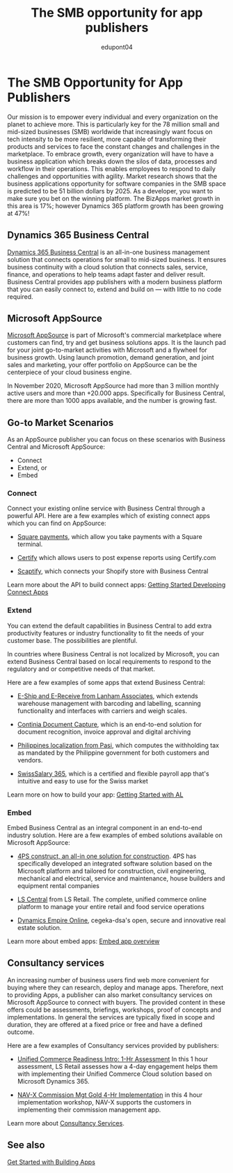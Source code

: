 ﻿---
title: The SMB opportunity for app publishers 
description: Learn about the business opportunity we see for software companies in the SMB space if you build your solution on Dynamics 365 Business Central.
author: edupont04
manager: edupont

ms.topic: conceptual
ms.service: dynamics365-business-central
ms.date: 11/30/2020
ms.author: kurtju
---

# The SMB Opportunity for App Publishers

Our mission is to empower every individual and every organization on the planet to achieve more. This is particularly key for the 78 million small and mid-sized businesses (SMB) worldwide that increasingly want focus on tech intensity to be more resilient, more capable of transforming their products and services to face the constant changes and challenges in the marketplace. To embrace growth, every organization will have to have a business application which breaks down the silos of data, processes and workflow in their operations. This enables employees to respond to daily challenges and opportunities with agility. Market research shows that the business applications opportunity for software companies in the SMB space is predicted to be 51 billion dollars by 2025. As a developer, you want to make sure you bet on the winning platform. The BizApps market growth in this area is 17%; however Dynamics 365 platform growth has been growing at 47%!  

## Dynamics 365 Business Central

[Dynamics 365 Business Central](https://dynamics.microsoft.com/business-central/partners/) is an all-in-one business management solution that connects operations for small to mid-sized business. It ensures business continuity with a cloud solution that connects sales, service, finance, and operations to help teams adapt faster and deliver result. Business Central provides app publishers with a modern business platform that you can easily connect to, extend and build on — with little to no code required.  

## Microsoft AppSource

[Microsoft AppSource](https://appsource.microsoft.com/) is part of Microsoft's commercial marketplace where customers can find, try and get business solutions apps. It is the launch pad for your joint go-to-market activities with Microsoft and a flywheel for business growth. Using launch promotion, demand generation, and joint sales and marketing, your offer portfolio on AppSource can be the centerpiece of your cloud business engine.  

In November 2020, Microsoft AppSource had more than 3 million monthly active users and more than +20.000 apps. Specifically for Business Central, there are more than 1000 apps available, and the number is growing fast.  

## Go-to Market Scenarios

As an AppSource publisher you can focus on these scenarios with Business Central and Microsoft AppSource:  

- Connect
- Extend, or
- Embed

### Connect

Connect your existing online service with Business Central through a powerful API. Here are a few examples which of existing connect apps which you can find on AppSource:  

- [Square payments](https://appsource.microsoft.com/product/dynamics-365-business-central/PUBID.squareinc1581374005853%7CAID.square-payments%7CPAPPID.313d5c68-0d92-4f43-b470-ab5857ecf9c6), which allow you take payments with a Square terminal.  

- [Certify](https://appsource.microsoft.com/product/dynamics-365-business-central/PUBID.efoqus-5058796%7CAID.certify%7CPAPPID.e24a3340-5ca9-4edb-aae7-8f9c709fc881?tab=Overview) which allows users to post expense reports using Certify.com  

- [Scaptify](https://appsource.microsoft.com/product/dynamics-365-business-central/PUBID.scapta%7CAID.50395b48-f7b6-4445-96df-6faaa8c96deb%7CPAPPID.96da1317-c2e8-42ec-aa19-216e33d0da19?tab=Overview), which connects your Shopify store with Business Central  

Learn more about the API to build connect apps: [Getting Started Developing Connect Apps](/dynamics365/business-central/dev-itpro/developer/devenv-develop-connect-apps)  

### Extend

You can extend the default capabilities in Business Central to add extra productivity features or industry functionality to fit the needs of your customer base. The possibilities are plentiful.  

In countries where Business Central is not localized by Microsoft, you can extend Business Central based on local requirements to respond to the regulatory and or competitive needs of that market.  

Here are a few examples of some apps that extend Business Central:

- [E-Ship and E-Receive from Lanham Associates](https://appsource.microsoft.com/product/dynamics-365-business-central/PUBID.lanhamassociates%7CAID.e-ship_and_e-receive%7CPAPPID.f8750ab4-1d72-455d-b773-5b487a0ac106?tab=Overview), which extends warehouse management with barcoding and labelling, scanning functionality and interfaces with carriers and weigh scales.

- [Continia Document Capture](https://appsource.microsoft.com/product/dynamics-365-business-central/PUBID.continia365%7CAID.6da8dd2f-e698-461f-9147-8e404244dd85%7CPAPPID.6da8dd2f-e698-461f-9147-8e404244dd85), which is an end-to-end solution for document recognition, invoice approval and digital archiving

- [Philippines localization from Pasi](https://appsource.microsoft.com/product/dynamics-365-business-central/PUBID.e-pasi-1156349%7CAID.philwithholdingtax%7CPAPPID.abc622d1-0d07-40e3-9518-9a9adc77322a?tab=Overview), which computes the withholding tax as mandated by the Philippine government for both customers and vendors.

- [SwissSalary 365](https://appsource.microsoft.com/product/dynamics-365-business-central/PUBID.swisssalary%7CAID.swisssalary%7CPAPPID.ca3d5715-ac87-48ff-ace2-fc1605e50a69), which is a certified and flexible payroll app that's intuitive and easy to use for the Swiss market

Learn more on how to build your app: [Getting Started with AL](/dynamics365/business-central/dev-itpro/developer/devenv-get-started)

### Embed

Embed Business Central as an integral component in an end-to-end industry solution. Here are a few examples of embed solutions available on Microsoft AppSource:  

- [4PS construct, an all-in one solution for construction](https://appsource.microsoft.com/product/dynamics-365-business-central/TYPE.connect%7CPUBID.4psbv_ah%7CAID.4ps_construct%7CPAPPID.3a58b871-bfa9-4fd3-ba37-f16f72144ac6?tab=Overview). 4PS has specifically developed an integrated software solution based on the Microsoft platform and tailored for construction, civil engineering, mechanical and electrical, service and maintenance, house builders and equipment rental companies

- [LS Central](https://appsource.microsoft.com/product/dynamics-365-business-central/TYPE.connect%7CPUBID.ls_retail%7CAID.ls008-454%7CPAPPID.90e5423d-5b61-45da-99ae-d34752f11a87?tab=Overview) from LS Retail. The complete, unified commerce online platform to manage your entire retail and food service operations

- [Dynamics Empire Online](https://appsource.microsoft.com/product/dynamics-365-business-central/TYPE.connect%7CPUBID.cegekanv%7CAID.dynamicsempireonline%7CPAPPID.b62d9fda-7b6a-4808-a0c7-0f995693c47d?tab=Overview), cegeka-dsa's open, secure and innovative real estate solution.

<!--- Progressus,-->

Learn more about embed apps: [Embed app overview](/dynamics365/business-central/dev-itpro/deployment/embed-app-overview)

## Consultancy services

An increasing number of business users find web more convenient for buying where they can research, deploy and manage apps. Therefore, next to providing Apps, a publisher can also market consultancy services on Microsoft AppSource to connect with buyers. The provided content in these offers could be assessments, briefings, workshops, proof of concepts and implementations. In general the services are typically fixed in scope and duration, they are offered at a fixed price or free and have a defined outcome.  

Here are a few examples of Consultancy services provided by publishers:  

- [Unified Commerce Readiness Intro: 1-Hr Assessment](https://appsource.microsoft.com/marketplace/consulting-services/ls_retail.lsconsulting5?country=US&page=1&product=dynamics-365%3Bdynamics-365-business-central&search=LS%20Retail)
    In this 1 hour assessment, LS Retail assesses how a 4-day engagement helps them with implementing their Unified Commerce Cloud solution based on Microsoft Dynamics 365.

- [NAV-X Commission Mgt Gold 4-Hr Implementation](https://appsource.microsoft.com/marketplace/consulting-services/navx.82b7da21-0097-4745-b999-24111d5f4432?country=US&page=1&product=dynamics-365%3Bdynamics-365-business-central)
    in this 4 hour implementation workshop, NAV-X supports the customers in implementing their commission management app.

Learn more about [Consultancy Services](https://appsource.microsoft.com/partners).

## See also

[Get Started with Building Apps](get-started.md)  
